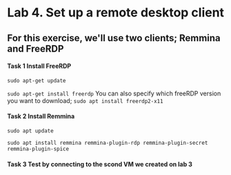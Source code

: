 # Lab 4. Set up a remote desktop client 

## For this exercise, we'll use two clients; Remmina and FreeRDP

#### Task 1 Install FreeRDP

``sudo apt-get update``

``sudo apt-get install freerdp`` You can also specify which freeRDP version you want to download; ``sudo apt install freerdp2-x11``

#### Task 2 Install Remmina

``sudo apt update``

``sudo apt install remmina remmina-plugin-rdp remmina-plugin-secret remmina-plugin-spice``

#### Task 3 Test by connecting to the scond VM we created on lab 3
